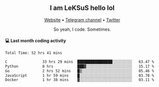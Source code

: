 <h2 align="center">I am LeKSuS hello lol</h2>
<div align="center">
  <a href="https://leksus.net">Website</a> •
  <a href="https://t.me/leksus_was_here">Telegram channel</a> •
  <a href="https://twitter.com/___LeKSuS___">Twitter</a>
</div>
<p align="center">So yeah, I code. Sometimes.</p>

#### :computer: Last month coding activity
<!--START_SECTION:waka-->

```txt
Total Time: 52 hrs 41 mins

C                33 hrs 29 mins  ████████████████░░░░░░░░░   63.47 %
Python           8 hrs           ███▓░░░░░░░░░░░░░░░░░░░░░   15.17 %
Go               2 hrs 52 mins   █▒░░░░░░░░░░░░░░░░░░░░░░░   05.46 %
JavaScript       1 hr 59 mins    █░░░░░░░░░░░░░░░░░░░░░░░░   03.78 %
Docker           1 hr 38 mins    ▓░░░░░░░░░░░░░░░░░░░░░░░░   03.11 %
```

<!--END_SECTION:waka-->

<!-- flag{4_l0t_0f_1nter35t1ng_th1ng5_4r3_1n_publ1c_d0m41n} -->
